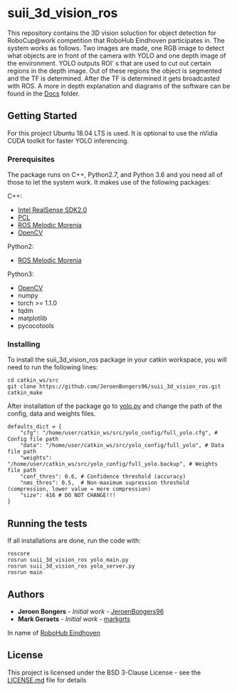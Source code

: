 # suii_3d_vision_ros

This repository contains the 3D vision soluction for object detection for RoboCup@work competition that RoboHub Eindhoven participates in.
The system works as follows. Two images are made, one RGB image to detect what objects are in front of the camera with YOLO and one depth image of the environment.
YOLO outputs ROI' s that are used to cut out certain regions in the depth image. Out of these regions the object is segmented and the TF is determined.
After the TF is determined it gets broadcasted with ROS. A more in depth explanation and diagrams of the software can be found in the [Docs](https://github.com/JeroenBongers96/suii_3d_vision_ros/tree/master/docs) folder.

## Getting Started

For this project Ubuntu 18.04 LTS is used. It is optional to use the nVidia CUDA toolkit for faster YOLO inferencing.

### Prerequisites

The package runs on C++, Python2.7, and Python 3.6 and you need all of those to let the system work. It makes use of the following packages:

C++:
* [Intel RealSense SDK2.0](https://github.com/IntelRealSense/librealsense)
* [PCL](http://pointclouds.org/)
* [ROS Melodic Morenia](http://wiki.ros.org/melodic)
* [OpenCV](https://opencv.org/)

Python2:
* [ROS Melodic Morenia](http://wiki.ros.org/melodic)

Python3:
* [OpenCV](https://opencv.org/)
* numpy
* torch >= 1.1.0
* tqdm
* matplotlib
* pycocotools

### Installing

To install the suii_3d_vision_ros package in your catkin workspace, you will need to run the following lines:

```
cd catkin_ws/src
git clone https://github.com/JeroenBongers96/suii_3d_vision_ros.git
catkin_make
```

After installation of the package go to [yolo.py](https://github.com/JeroenBongers96/suii_3d_vision_ros/blob/master/yolo/yolo.py) and change the path of the config, data and weights files.

```
defaults_dict = {
    "cfg": "/home/user/catkin_ws/src/yolo_config/full_yolo.cfg", # Config file path
    "data": "/home/user/catkin_ws/src/yolo_config/full_yolo", # Data file path
    "weights": "/home/user/catkin_ws/src/yolo_config/full_yolo.backup", # Weights file path
    "conf_thres": 0.6, # Confidence threshold (accuracy)
    "nms_thres": 0.5,  # Non-maximum supression threshold (compression, lower value = more compression)
    "size": 416 # DO NOT CHANGE!!!
}
```

## Running the tests

If all installations are done, run the code with:

```
roscore
rosrun suii_3d_vision_ros yolo_main.py
rosrun suii_3d_vision_ros yolo_server.py 
rosrun main
```

## Authors

* **Jeroen Bongers** - *Initial work* - [JeroenBongers96](https://github.com/JeroenBongers96)
* **Mark Geraets** - *Initial work* - [markgrts](https://github.com/markgrts)

In name of [RoboHub Eindhoven](https://robohub-eindhoven.nl/)

## License

This project is licensed under the BSD 3-Clause License - see the [LICENSE.md](https://github.com/JeroenBongers96/suii_3d_vision_ros/blob/master/LICENSE) file for details

